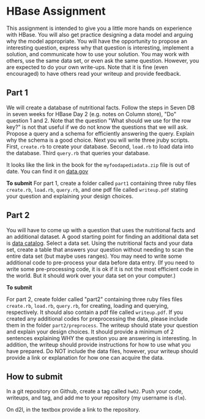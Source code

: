 # HBase Assignment

This assignment is intended to give you a little more hands on experience with
HBase. You will also get practice designing a data model and arguing why the
model appropriate. You will have the opportunity to propose an interesting
question, express why that question is interesting, implement a solution, and
communicate how to use your solution.  You may work with others, use the same
data set, or even ask the same question. However, you are expected to do your
own write-ups. Note that it is fine (even encouraged) to have others read your
writeup and provide feedback.

## Part 1

We will create a database of nutritional facts. Follow the steps in Seven DB in
seven weeks for HBase Day 2 (e.g. notes on Column store), "Do" question 1 and 2.
Note that the question "What should we use for the row key?" is not that useful
if we do not know the questions that we will ask. Propose a query and a schema
for efficiently answering the query. Explain why the schema is a good
choice. Next you will write three jruby scripts. First, `create.rb` to
create your database. Second, `load.rb` to load data into the database.
Third `query.rb` that queries your database.

It looks like the link in the book for the `myfoodapediadata.zip` file is out of
date.  You can find it on
[data.gov](https://catalog.data.gov/dataset/mypyramid-food-raw-data)

**To submit**
For part 1, create a folder called `part1` containing three ruby files
`create.rb`, `load.rb`, `query.rb`, and one pdf file called `writeup.pdf`
stating your question and explaining your design choices.

## Part 2

You will have to come up with a question that uses the nutritional facts and an
additional dataset. A good starting point for finding an additional data set is
[data catalog](https://catalog.data.gov/dataset). Select a data set.  Using the
nutritional facts and your data set, create a table that answers your question
without needing to scan the entire data set (but maybe uses ranges).  You may
need to write some additional code to pre-process your data before data entry.
(If you need to write some pre-processing code, it is ok if it is not the most
efficient code in the world.  But it should work over your data set on your
computer.)

**To submit**

For part 2, create folder called "part2" containing three ruby files files
`create.rb`, `load.rb`, `query.rb`, for creating, loading and querying,
respectively. It should also contain a pdf file called `writeup.pdf`. If you
created any additional codes for preprocessing the data, please include them in
the folder `part2/preprocess`. The writeup should state your question and
explain your design choices. It should provide a minimum of 2 sentences
explaining WHY the question you are answering is interesting. In addition, the
writeup should provide instructions for how to use what you have prepared. Do
NOT include the data files, however, your writeup should provide a link or
explanation for how one can acquire the data.

## How to submit

In a git repository on Github, create a tag called `hw02`.
Push your code, writeups, and tag, and add me to your repository (my username is
`dlm`).

On d2l, in the textbox provide a link to the repository.
